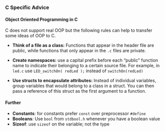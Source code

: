 ### C Specific Advice

#### Object Oriented Programming in C

C does not support real OOP but the following rules can help to transfer some ideas of OOP to C.

* **Think of a file as a class:** Functions that appear in the header file are public, while functions that only appear in the `.c` files are private.

* **Create namespaces:** use a capital prefix before each “public” function name to indicate their belonging to a certain source file. For example, in `led.c` use `LED_switchOn( redLed );` instead of `switchOn(redLed)`

* **Use structs to encapsulate attributes:** Instead of individual variables, group variables that would belong to a class in a struct. You can then pass a reference of this struct as the first argument to a function.


#### Further

* **Constants**: for constants prefer `const` over preprocessor `#define`
* **Booleans**: Use `bool` from `stdbool.h` whenever you have a boolean value
* **Sizeof**: use `sizeof` on the variable; not the type
